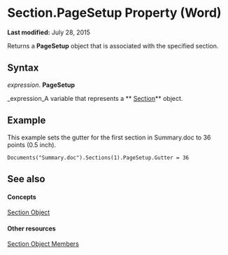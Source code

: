 
# Section.PageSetup Property (Word)

 **Last modified:** July 28, 2015

Returns a  **PageSetup** object that is associated with the specified section.

## Syntax

 _expression_. **PageSetup**

 _expression_A variable that represents a  ** [Section](3fe563d8-fc05-c17a-e67b-c50eea7e7f13.md)** object.


## Example

This example sets the gutter for the first section in Summary.doc to 36 points (0.5 inch).


```
Documents("Summary.doc").Sections(1).PageSetup.Gutter = 36
```


## See also


#### Concepts


 [Section Object](3fe563d8-fc05-c17a-e67b-c50eea7e7f13.md)
#### Other resources


 [Section Object Members](bcfdb17e-6f7b-2b21-9f63-7aaca69bd727.md)
